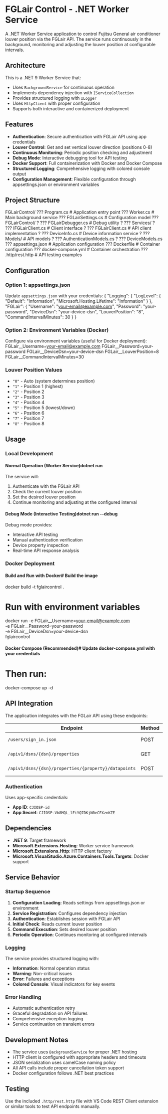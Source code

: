 # FGLair Control - .NET Worker Service

A .NET Worker Service application to control Fujitsu General air conditioner louver position via the FGLair API. The service runs continuously in the background, monitoring and adjusting the louver position at configurable intervals.

## Architecture

This is a .NET 9 Worker Service that:
- Uses `BackgroundService` for continuous operation
- Implements dependency injection with `IServiceCollection`
- Provides structured logging with `ILogger`
- Uses `HttpClient` with proper configuration
- Supports both interactive and containerized deployment

## Features

- **Authentication**: Secure authentication with FGLair API using app credentials
- **Louver Control**: Get and set vertical louver direction (positions 0-8)
- **Continuous Monitoring**: Periodic position checking and adjustment
- **Debug Mode**: Interactive debugging tool for API testing
- **Docker Support**: Full containerization with Docker and Docker Compose
- **Structured Logging**: Comprehensive logging with colored console output
- **Configuration Management**: Flexible configuration through appsettings.json or environment variables

## Project Structure
FGLairControl/
??? Program.cs                          # Application entry point
??? Worker.cs                           # Main background service
??? FGLairSettings.cs                   # Configuration model
??? FGLairControl/
?   ??? FGLairDebugger.cs              # Debug utility
?   ??? Services/
?       ??? IFGLairClient.cs           # Client interface
?       ??? FGLairClient.cs            # API client implementation
?       ??? DeviceInfo.cs              # Device information service
?       ??? Models/                     # API models
?           ??? AuthenticationModels.cs
?           ??? DeviceModels.cs
??? appsettings.json                    # Application configuration
??? Dockerfile                          # Container configuration
??? docker-compose.yml                  # Container orchestration
??? .http/rest.http                     # API testing examples
## Configuration

### Option 1: appsettings.json
Update `appsettings.json` with your credentials:
{
  "Logging": {
    "LogLevel": {
      "Default": "Information",
      "Microsoft.Hosting.Lifetime": "Information"
    }
  },
  "FGLair": {
    "Username": "your-email@example.com",
    "Password": "your-password",
    "DeviceDsn": "your-device-dsn",
    "LouverPosition": "8",
    "CommandIntervalMinutes": 30
  }
}
### Option 2: Environment Variables (Docker)
Configure via environment variables (useful for Docker deployment):
FGLair__Username=your-email@example.com
FGLair__Password=your-password
FGLair__DeviceDsn=your-device-dsn
FGLair__LouverPosition=8
FGLair__CommandIntervalMinutes=30
### Louver Position Values

- `"0"` - Auto (system determines position)
- `"1"` - Position 1 (highest)
- `"2"` - Position 2
- `"3"` - Position 3
- `"4"` - Position 4
- `"5"` - Position 5 (lowest/down)
- `"6"` - Position 6
- `"7"` - Position 7
- `"8"` - Position 8

## Usage

### Local Development

#### Normal Operation (Worker Service)dotnet run
The service will:
1. Authenticate with the FGLair API
2. Check the current louver position
3. Set the desired louver position
4. Continue monitoring and adjusting at the configured interval

#### Debug Mode (Interactive Testing)dotnet run --debug
Debug mode provides:
- Interactive API testing
- Manual authentication verification
- Device property inspection
- Real-time API response analysis

### Docker Deployment

#### Build and Run with Docker# Build the image
docker build -t fglaircontrol .

# Run with environment variables
docker run -e FGLair__Username=your-email@example.com \
           -e FGLair__Password=your-password \
           -e FGLair__DeviceDsn=your-device-dsn \
           fglaircontrol
#### Docker Compose (Recommended)# Update docker-compose.yml with your credentials
# Then run:
docker-compose up -d
## API Integration

The application integrates with the FGLair API using these endpoints:

| Endpoint | Method | Purpose |
|----------|---------|---------|
| `/users/sign_in.json` | POST | User authentication |
| `/apiv1/dsns/{dsn}/properties` | GET | Get device properties |
| `/apiv1/dsns/{dsn}/properties/{property}/datapoints` | POST | Set device property |

### Authentication
Uses app-specific credentials:
- **App ID**: `CJIOSP-id`
- **App Secret**: `CJIOSP-Vb8MQL_lFiYQ7DKjN0eCFXznKZE`

## Dependencies

- **.NET 9**: Target framework
- **Microsoft.Extensions.Hosting**: Worker service framework
- **Microsoft.Extensions.Http**: HTTP client factory
- **Microsoft.VisualStudio.Azure.Containers.Tools.Targets**: Docker support

## Service Behavior

### Startup Sequence
1. **Configuration Loading**: Reads settings from appsettings.json or environment
2. **Service Registration**: Configures dependency injection
3. **Authentication**: Establishes session with FGLair API
4. **Initial Check**: Reads current louver position
5. **Command Execution**: Sets desired louver position
6. **Periodic Operation**: Continues monitoring at configured intervals

### Logging
The service provides structured logging with:
- **Information**: Normal operation status
- **Warning**: Non-critical issues
- **Error**: Failures and exceptions
- **Colored Console**: Visual indicators for key events

### Error Handling
- Automatic authentication retry
- Graceful degradation on API failures
- Comprehensive exception logging
- Service continuation on transient errors

## Development Notes

- The service uses `BackgroundService` for proper .NET hosting
- HTTP client is configured with appropriate headers and timeouts
- JSON serialization uses camelCase naming policy
- All API calls include proper cancellation token support
- Docker configuration follows .NET best practices

## Testing

Use the included `.http/rest.http` file with VS Code REST Client extension or similar tools to test API endpoints manually.